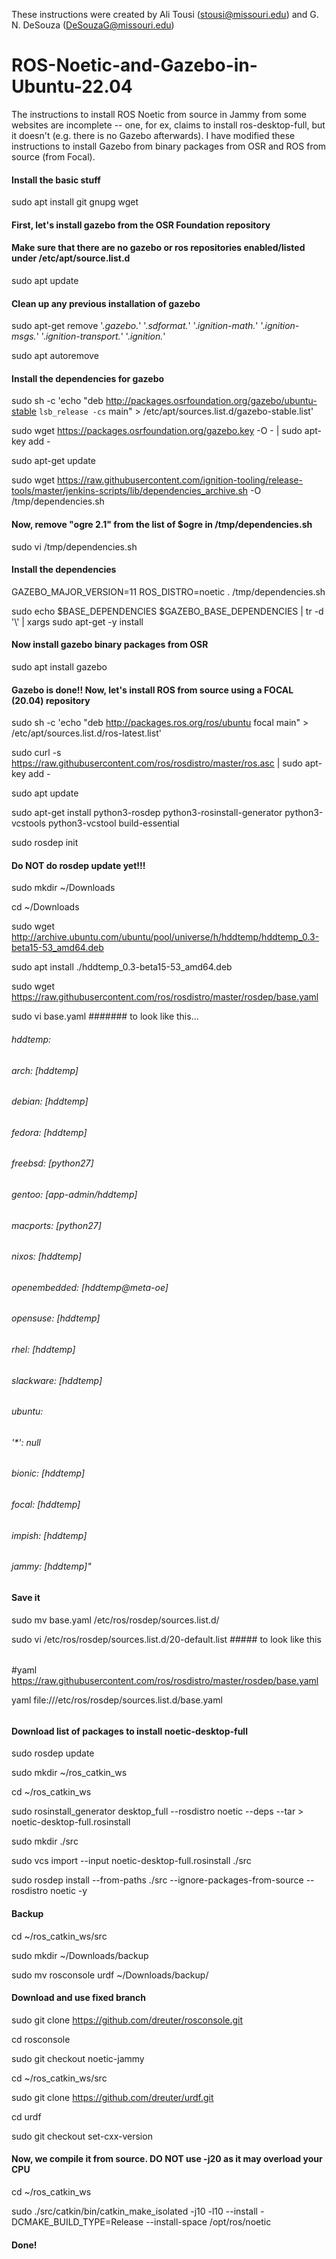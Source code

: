 
These instructions were created by Ali Tousi (stousi@missouri.edu) and G. N. DeSouza (DeSouzaG@missouri.edu)

# ROS-Noetic-and-Gazebo-in-Ubuntu-22.04
The instructions to install ROS Noetic from source in Jammy from some websites are incomplete -- one, for ex, claims to install ros-desktop-full, but it doesn't (e.g. there is no Gazebo afterwards). I have modified these instructions to install Gazebo from binary packages from OSR and ROS from source (from Focal). 



#### Install the basic stuff
sudo apt install git gnupg wget



#### First, let's install gazebo from the OSR Foundation repository
#### Make sure that there are no gazebo or ros repositories enabled/listed  under /etc/apt/source.list.d
sudo apt update

#### Clean up any previous installation of gazebo
sudo apt-get remove '.*gazebo.*' '.*sdformat.*' '.*ignition-math.*' '.*ignition-msgs.*' '.*ignition-transport.*' '.*ignition.*'

sudo apt autoremove


#### Install the dependencies for gazebo
sudo sh -c 'echo "deb http://packages.osrfoundation.org/gazebo/ubuntu-stable `lsb_release -cs` main" > /etc/apt/sources.list.d/gazebo-stable.list'

sudo wget https://packages.osrfoundation.org/gazebo.key -O - | sudo apt-key add -

sudo apt-get update

sudo wget https://raw.githubusercontent.com/ignition-tooling/release-tools/master/jenkins-scripts/lib/dependencies_archive.sh -O /tmp/dependencies.sh


#### Now, remove "ogre 2.1" from the list of $ogre in /tmp/dependencies.sh
sudo vi /tmp/dependencies.sh


#### Install the dependencies
GAZEBO_MAJOR_VERSION=11  ROS_DISTRO=noetic . /tmp/dependencies.sh

sudo echo $BASE_DEPENDENCIES $GAZEBO_BASE_DEPENDENCIES | tr -d '\\' | xargs sudo apt-get -y install


#### Now install gazebo binary packages from OSR
sudo apt install gazebo




####  Gazebo is done!! Now, let's install ROS from source using a FOCAL (20.04) repository
sudo sh -c 'echo "deb http://packages.ros.org/ros/ubuntu focal main" > /etc/apt/sources.list.d/ros-latest.list' 

sudo curl -s https://raw.githubusercontent.com/ros/rosdistro/master/ros.asc | sudo apt-key add -

sudo apt update 


sudo apt-get install python3-rosdep python3-rosinstall-generator python3-vcstools python3-vcstool build-essential

sudo rosdep init
####  Do NOT do rosdep update yet!!!

sudo mkdir ~/Downloads

cd ~/Downloads

sudo wget http://archive.ubuntu.com/ubuntu/pool/universe/h/hddtemp/hddtemp_0.3-beta15-53_amd64.deb

sudo apt install ./hddtemp_0.3-beta15-53_amd64.deb

sudo wget https://raw.githubusercontent.com/ros/rosdistro/master/rosdep/base.yaml

sudo vi base.yaml  #######    to look like this...



###### hddtemp:
######  arch: [hddtemp]  
######  debian: [hddtemp]
######  fedora: [hddtemp]
######  freebsd: [python27]
######  gentoo: [app-admin/hddtemp]
######  macports: [python27]  
######  nixos: [hddtemp]  
######  openembedded: [hddtemp@meta-oe]  
######  opensuse: [hddtemp]  
######  rhel: [hddtemp]  
######  slackware: [hddtemp]  
######  ubuntu: 
######    '*': null   
######    bionic: [hddtemp]    
######    focal: [hddtemp]    
######    impish: [hddtemp]    
######    jammy: [hddtemp]"
    


####  Save it
sudo mv base.yaml /etc/ros/rosdep/sources.list.d/

sudo vi /etc/ros/rosdep/sources.list.d/20-default.list    #####   to look like this


######
#yaml https://raw.githubusercontent.com/ros/rosdistro/master/rosdep/base.yaml

yaml file:///etc/ros/rosdep/sources.list.d/base.yaml
######


#### Download list of packages to install noetic-desktop-full
sudo rosdep update

sudo mkdir ~/ros_catkin_ws

cd ~/ros_catkin_ws

sudo rosinstall_generator desktop_full --rosdistro noetic --deps --tar > noetic-desktop-full.rosinstall

sudo mkdir ./src

sudo vcs import --input noetic-desktop-full.rosinstall ./src

sudo rosdep install --from-paths ./src --ignore-packages-from-source --rosdistro noetic -y

#### Backup
cd ~/ros_catkin_ws/src

sudo mkdir ~/Downloads/backup

sudo mv rosconsole urdf ~/Downloads/backup/

#### Download and use fixed branch
sudo git clone https://github.com/dreuter/rosconsole.git

cd rosconsole

sudo git checkout noetic-jammy

cd ~/ros_catkin_ws/src

sudo git clone https://github.com/dreuter/urdf.git

cd urdf

sudo git checkout set-cxx-version


#### Now, we compile it from source.  DO NOT use -j20 as it may overload your CPU
cd ~/ros_catkin_ws

sudo ./src/catkin/bin/catkin_make_isolated -j10 -l10 --install -DCMAKE_BUILD_TYPE=Release --install-space /opt/ros/noetic 

#### Done!
